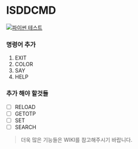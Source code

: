 # ISDDCMD

[![파이썬 테스트](https://github.com/IsddCompany/isddcmd/actions/workflows/main.yml/badge.svg?branch=Windows)](https://github.com/IsddCompany/isddcmd/actions/workflows/main.yml)

### 명령어 추가
1. EXIT
2. COLOR
3. SAY
4. HELP
### 추가 해야 할것들

- [ ]  RELOAD
- [ ]  GETOTP
- [ ]  SET
- [ ]  SEARCH

> 더욱 많은 기능들은 WIKI를 참고해주시기 바랍니다.
